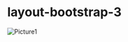 # layout-bootstrap-3
![Picture1](https://user-images.githubusercontent.com/50755376/111572268-e0dafb80-87da-11eb-98a2-537a0efa7155.png)
